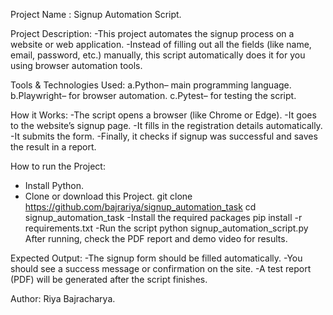 Project Name : Signup Automation Script.

Project Description:
-This project automates the signup process on a website or web application. 
-Instead of filling out all the fields (like name, email, password, etc.) manually, this script automatically does it for you using browser automation tools.

Tools & Technologies Used: 
a.Python– main programming language.
b.Playwright– for browser automation.
c.Pytest– for testing the script.

How it Works:
-The script opens a browser (like Chrome or Edge).
-It goes to the website’s signup page.
-It fills in the registration details automatically.
-It submits the form.
-Finally, it checks if signup was successful and saves the result in a report.

How to run the Project:
- Install Python.
- Clone or download this Project.
  git clone https://github.com/bajrariya/signup_automation_task
  cd signup_automation_task
-Install the required packages
  pip install -r requirements.txt
-Run the script
  python signup_automation_script.py
After running, check the PDF report and demo video for results.

 Expected Output:
-The signup form should be filled automatically.
-You should see a success message or confirmation on the site.
-A test report (PDF) will be generated after the script finishes.

Author:
Riya Bajracharya.
